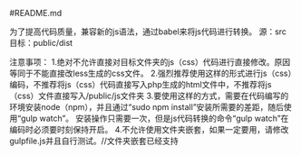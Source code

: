 #README.md

为了提高代码质量，兼容新的js语法，通过babel来将js代码进行转换。
源：src
目标：public/dist

注意事项：
1.绝对不允许直接对目标文件夹的js（css）代码进行直接修改。原因等同于不能直接改less生成的css文件。
2.强烈推荐使用这样的形式进行js（css）编码，不推荐将js（css）代码直接写入php生成的html文件中，不推荐将js（css）文件直接写入/public/js文件夹
3.要使用这样的方式，需要在代码编写的环境安装node（npm），并且通过“sudo npm install”安装所需要的差距，随后使用“gulp watch”。
  安装操作只需要一次，但是js代码转换的命令“gulp watch”在编码时必须要时刻保持开启。
4.不允许使用文件夹嵌套，如果一定要用，请修改gulpfile.js并且自行测试。//文件夹嵌套已经支持